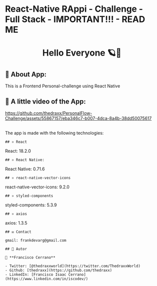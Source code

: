 # React-Native RAppi - Challenge - Full Stack - IMPORTANT!!! - READ ME
<h1 align="center"> Hello Everyone 🪐👋</h1>

## 🤖 About App:
This is a Frontend Personal-challenge using React Native

## 🎥 A little video of the App:

https://github.com/thedraxx/PersonalFlow-Challenge/assets/55867157/eba346c7-b007-4dca-8a4b-38dd50075617


<br> The app is made with the following technologies:</br>

```
## ⚛️ React
```
 React: 18.2.0
```
## ⚛️ React Native:
```
React Native: 0.71.6
```
## ⚛️ react-native-vector-icons 
```
react-native-vector-icons: 9.2.0
```
## ⚛️ styled-components
```
styled-components: 5.3.9
```
## ⚛️ axios
```
axios: 1.3.5
```
## ✉️ Contact

gmail: frankdevarg@gmail.com

## 🤔 Autor

👤 **Francisco Cerrano**

- Twitter: [@thedraxxworld](https://twitter.com/ThedraxxWorld)
- Github: [thedraxx](https://github.com/thedraxx)
- LinkedIn: [Francisco Isaac Cerrano](https://www.linkedin.com/in/iscodev/)
